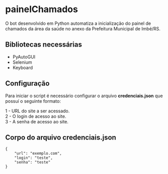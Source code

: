 # painelChamados
O bot desenvolvido em Python automatiza a inicialização do painel de chamados da área da saúde no anexo da Prefeitura Municipal de Imbé/RS.

## Bibliotecas necessárias
* PyAutoGUI</br>
* Selenium
* Keyboard
  
## Configuração
Para iniciar o script é necessário configurar o arquivo **credenciais.json** que possuí o seguinte formato:

1 - URL do site a ser acessado.</br>
2 - O login de acesso ao site.</br>
3 - A senha de acesso ao site.</br>

## Corpo do arquivo credenciais.json
    {
        "url": "exemplo.com",
        "login": "teste",
        "senha": "teste"
    }
